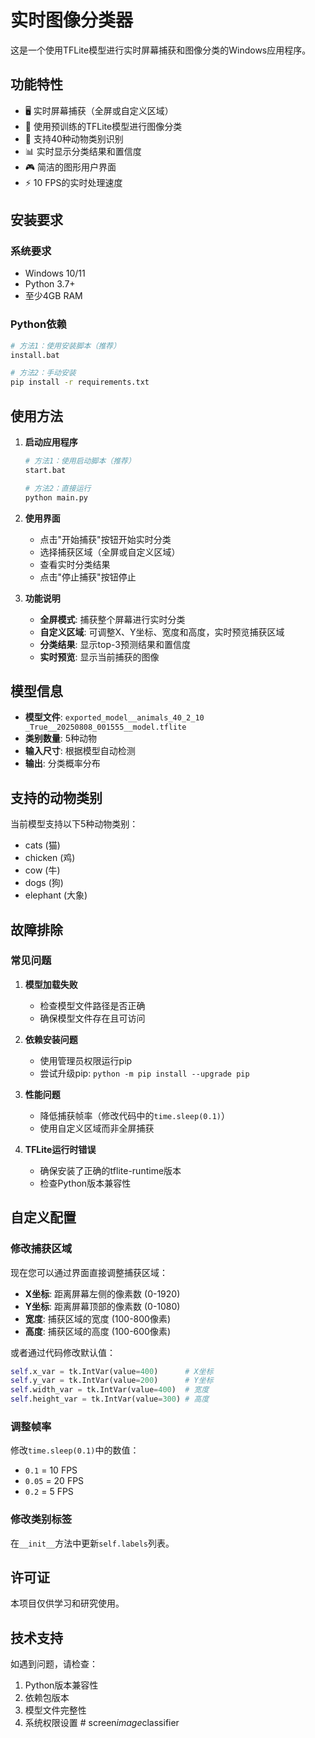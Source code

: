 # 实时图像分类器

这是一个使用TFLite模型进行实时屏幕捕获和图像分类的Windows应用程序。

## 功能特性

- 🖥️ 实时屏幕捕获（全屏或自定义区域）
- 🤖 使用预训练的TFLite模型进行图像分类
- 🎯 支持40种动物类别识别
- 📊 实时显示分类结果和置信度
- 🎮 简洁的图形用户界面
- ⚡ 10 FPS的实时处理速度

## 安装要求

### 系统要求
- Windows 10/11
- Python 3.7+
- 至少4GB RAM

### Python依赖
```bash
# 方法1：使用安装脚本（推荐）
install.bat

# 方法2：手动安装
pip install -r requirements.txt
```

## 使用方法

1. **启动应用程序**
   ```bash
   # 方法1：使用启动脚本（推荐）
   start.bat
   
   # 方法2：直接运行
   python main.py
   ```

2. **使用界面**
   - 点击"开始捕获"按钮开始实时分类
   - 选择捕获区域（全屏或自定义区域）
   - 查看实时分类结果
   - 点击"停止捕获"按钮停止

3. **功能说明**
   - **全屏模式**: 捕获整个屏幕进行实时分类
   - **自定义区域**: 可调整X、Y坐标、宽度和高度，实时预览捕获区域
   - **分类结果**: 显示top-3预测结果和置信度
   - **实时预览**: 显示当前捕获的图像

## 模型信息

- **模型文件**: `exported_model__animals_40_2_10 _True__20250808_001555__model.tflite`
- **类别数量**: 5种动物
- **输入尺寸**: 根据模型自动检测
- **输出**: 分类概率分布

## 支持的动物类别

当前模型支持以下5种动物类别：
- cats (猫)
- chicken (鸡)
- cow (牛)
- dogs (狗)
- elephant (大象)

## 故障排除

### 常见问题

1. **模型加载失败**
   - 检查模型文件路径是否正确
   - 确保模型文件存在且可访问

2. **依赖安装问题**
   - 使用管理员权限运行pip
   - 尝试升级pip: `python -m pip install --upgrade pip`

3. **性能问题**
   - 降低捕获帧率（修改代码中的`time.sleep(0.1)`）
   - 使用自定义区域而非全屏捕获

4. **TFLite运行时错误**
   - 确保安装了正确的tflite-runtime版本
   - 检查Python版本兼容性

## 自定义配置

### 修改捕获区域
现在您可以通过界面直接调整捕获区域：
- **X坐标**: 距离屏幕左侧的像素数 (0-1920)
- **Y坐标**: 距离屏幕顶部的像素数 (0-1080)  
- **宽度**: 捕获区域的宽度 (100-800像素)
- **高度**: 捕获区域的高度 (100-600像素)

或者通过代码修改默认值：
```python
self.x_var = tk.IntVar(value=400)      # X坐标
self.y_var = tk.IntVar(value=200)      # Y坐标
self.width_var = tk.IntVar(value=400)  # 宽度
self.height_var = tk.IntVar(value=300) # 高度
```

### 调整帧率
修改`time.sleep(0.1)`中的数值：
- `0.1` = 10 FPS
- `0.05` = 20 FPS
- `0.2` = 5 FPS

### 修改类别标签
在`__init__`方法中更新`self.labels`列表。

## 许可证

本项目仅供学习和研究使用。

## 技术支持

如遇到问题，请检查：
1. Python版本兼容性
2. 依赖包版本
3. 模型文件完整性
4. 系统权限设置
#   s c r e e n _ i m a g e _ c l a s s i f i e r  
 